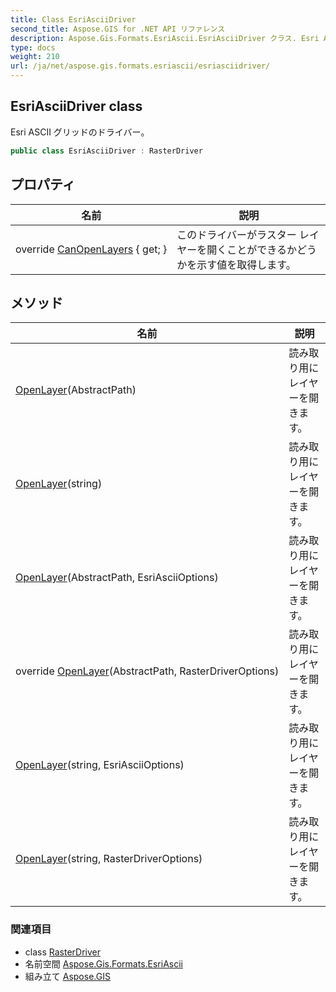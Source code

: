 ```yaml
---
title: Class EsriAsciiDriver
second_title: Aspose.GIS for .NET API リファレンス
description: Aspose.Gis.Formats.EsriAscii.EsriAsciiDriver クラス. Esri ASCII グリッドのドライバー
type: docs
weight: 210
url: /ja/net/aspose.gis.formats.esriascii/esriasciidriver/
---
```

## EsriAsciiDriver class

Esri ASCII グリッドのドライバー。

```csharp
public class EsriAsciiDriver : RasterDriver
```

## プロパティ

| 名前 | 説明 |
| --- | --- |
| override [CanOpenLayers](../../aspose.gis.formats.esriascii/esriasciidriver/canopenlayers/) { get; } | このドライバーがラスター レイヤーを開くことができるかどうかを示す値を取得します。 |

## メソッド

| 名前 | 説明 |
| --- | --- |
| [OpenLayer](../../aspose.gis/rasterdriver/openlayer/)(AbstractPath) | 読み取り用にレイヤーを開きます。 |
| [OpenLayer](../../aspose.gis/rasterdriver/openlayer/)(string) | 読み取り用にレイヤーを開きます。 |
| [OpenLayer](../../aspose.gis.formats.esriascii/esriasciidriver/openlayer/#openlayer_1)(AbstractPath, EsriAsciiOptions) | 読み取り用にレイヤーを開きます。 |
| override [OpenLayer](../../aspose.gis.formats.esriascii/esriasciidriver/openlayer/#openlayer_2)(AbstractPath, RasterDriverOptions) | 読み取り用にレイヤーを開きます。 |
| [OpenLayer](../../aspose.gis.formats.esriascii/esriasciidriver/openlayer/#openlayer_4)(string, EsriAsciiOptions) | 読み取り用にレイヤーを開きます。 |
| [OpenLayer](../../aspose.gis/rasterdriver/openlayer/)(string, RasterDriverOptions) | 読み取り用にレイヤーを開きます。 |

### 関連項目

* class [RasterDriver](../../aspose.gis/rasterdriver/)
* 名前空間 [Aspose.Gis.Formats.EsriAscii](../../aspose.gis.formats.esriascii/)
* 組み立て [Aspose.GIS](../../)


